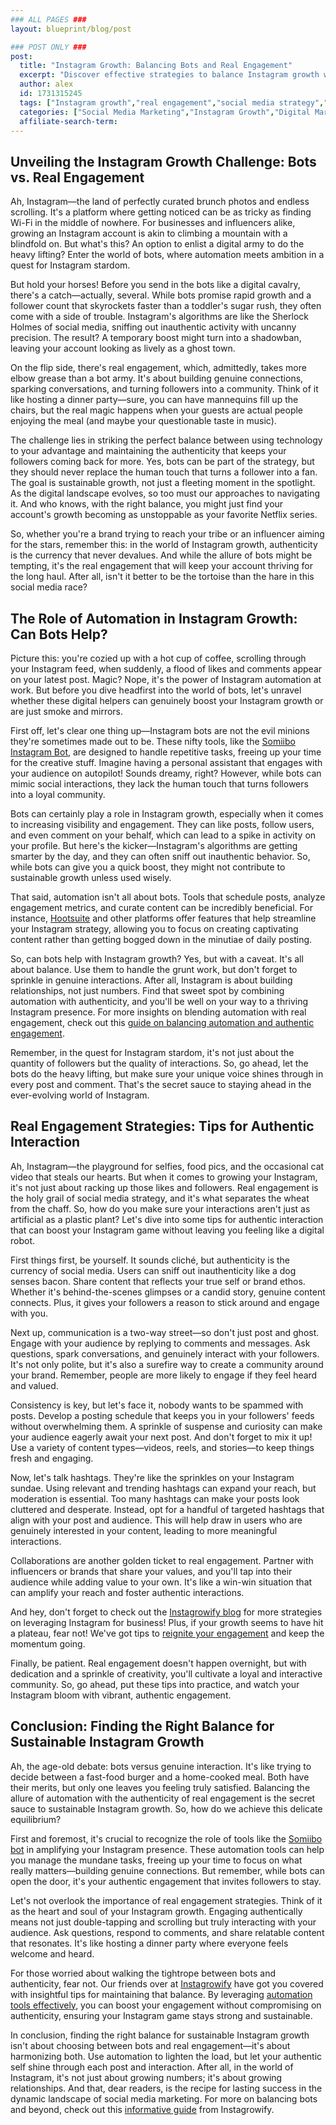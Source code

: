 ```yaml
---
### ALL PAGES ###
layout: blueprint/blog/post

### POST ONLY ###
post:
  title: "Instagram Growth: Balancing Bots and Real Engagement"
  excerpt: "Discover effective strategies to balance Instagram growth with authentic engagement, exploring the use of bots and real interaction for sustainable success."
  author: alex
  id: 1731315245
  tags: ["Instagram growth","real engagement","social media strategy","Somiibo bot"]
  categories: ["Social Media Marketing","Instagram Growth","Digital Marketing"]
  affiliate-search-term: 
---
```


## Unveiling the Instagram Growth Challenge: Bots vs. Real Engagement

Ah, Instagram—the land of perfectly curated brunch photos and endless scrolling. It's a platform where getting noticed can be as tricky as finding Wi-Fi in the middle of nowhere. For businesses and influencers alike, growing an Instagram account is akin to climbing a mountain with a blindfold on. But what's this? An option to enlist a digital army to do the heavy lifting? Enter the world of bots, where automation meets ambition in a quest for Instagram stardom.

But hold your horses! Before you send in the bots like a digital cavalry, there's a catch—actually, several. While bots promise rapid growth and a follower count that skyrockets faster than a toddler's sugar rush, they often come with a side of trouble. Instagram's algorithms are like the Sherlock Holmes of social media, sniffing out inauthentic activity with uncanny precision. The result? A temporary boost might turn into a shadowban, leaving your account looking as lively as a ghost town.

On the flip side, there's real engagement, which, admittedly, takes more elbow grease than a bot army. It's about building genuine connections, sparking conversations, and turning followers into a community. Think of it like hosting a dinner party—sure, you can have mannequins fill up the chairs, but the real magic happens when your guests are actual people enjoying the meal (and maybe your questionable taste in music).

The challenge lies in striking the perfect balance between using technology to your advantage and maintaining the authenticity that keeps your followers coming back for more. Yes, bots can be part of the strategy, but they should never replace the human touch that turns a follower into a fan. The goal is sustainable growth, not just a fleeting moment in the spotlight. As the digital landscape evolves, so too must our approaches to navigating it. And who knows, with the right balance, you might just find your account's growth becoming as unstoppable as your favorite Netflix series.

So, whether you're a brand trying to reach your tribe or an influencer aiming for the stars, remember this: in the world of Instagram growth, authenticity is the currency that never devalues. And while the allure of bots might be tempting, it's the real engagement that will keep your account thriving for the long haul. After all, isn't it better to be the tortoise than the hare in this social media race?

## The Role of Automation in Instagram Growth: Can Bots Help?

Picture this: you're cozied up with a hot cup of coffee, scrolling through your Instagram feed, when suddenly, a flood of likes and comments appear on your latest post. Magic? Nope, it's the power of Instagram automation at work. But before you dive headfirst into the world of bots, let's unravel whether these digital helpers can genuinely boost your Instagram growth or are just smoke and mirrors.

First off, let's clear one thing up—Instagram bots are not the evil minions they're sometimes made out to be. These nifty tools, like the [Somiibo Instagram Bot](https://somiibo.com/platforms/instagram-bot), are designed to handle repetitive tasks, freeing up your time for the creative stuff. Imagine having a personal assistant that engages with your audience on autopilot! Sounds dreamy, right? However, while bots can mimic social interactions, they lack the human touch that turns followers into a loyal community.

Bots can certainly play a role in Instagram growth, especially when it comes to increasing visibility and engagement. They can like posts, follow users, and even comment on your behalf, which can lead to a spike in activity on your profile. But here's the kicker—Instagram's algorithms are getting smarter by the day, and they can often sniff out inauthentic behavior. So, while bots can give you a quick boost, they might not contribute to sustainable growth unless used wisely.



That said, automation isn't all about bots. Tools that schedule posts, analyze engagement metrics, and curate content can be incredibly beneficial. For instance, [Hootsuite](https://blog.hootsuite.com/how-to-get-more-instagram-followers/) and other platforms offer features that help streamline your Instagram strategy, allowing you to focus on creating captivating content rather than getting bogged down in the minutiae of daily posting.

So, can bots help with Instagram growth? Yes, but with a caveat. It's all about balance. Use them to handle the grunt work, but don't forget to sprinkle in genuine interactions. After all, Instagram is about building relationships, not just numbers. Find that sweet spot by combining automation with authenticity, and you'll be well on your way to a thriving Instagram presence. For more insights on blending automation with real engagement, check out this [guide on balancing automation and authentic engagement](https://instagrowify.com/blog/the-art-of-balancing-automation-and-authentic-engagement-on-instagram).

Remember, in the quest for Instagram stardom, it's not just about the quantity of followers but the quality of interactions. So, go ahead, let the bots do the heavy lifting, but make sure your unique voice shines through in every post and comment. That's the secret sauce to staying ahead in the ever-evolving world of Instagram.

## Real Engagement Strategies: Tips for Authentic Interaction

Ah, Instagram—the playground for selfies, food pics, and the occasional cat video that steals our hearts. But when it comes to growing your Instagram, it's not just about racking up those likes and followers. Real engagement is the holy grail of social media strategy, and it's what separates the wheat from the chaff. So, how do you make sure your interactions aren't just as artificial as a plastic plant? Let's dive into some tips for authentic interaction that can boost your Instagram game without leaving you feeling like a digital robot.

First things first, be yourself. It sounds cliché, but authenticity is the currency of social media. Users can sniff out inauthenticity like a dog senses bacon. Share content that reflects your true self or brand ethos. Whether it's behind-the-scenes glimpses or a candid story, genuine content connects. Plus, it gives your followers a reason to stick around and engage with you. 

Next up, communication is a two-way street—so don't just post and ghost. Engage with your audience by replying to comments and messages. Ask questions, spark conversations, and genuinely interact with your followers. It's not only polite, but it's also a surefire way to create a community around your brand. Remember, people are more likely to engage if they feel heard and valued.

Consistency is key, but let's face it, nobody wants to be spammed with posts. Develop a posting schedule that keeps you in your followers' feeds without overwhelming them. A sprinkle of suspense and curiosity can make your audience eagerly await your next post. And don't forget to mix it up! Use a variety of content types—videos, reels, and stories—to keep things fresh and engaging.

Now, let's talk hashtags. They're like the sprinkles on your Instagram sundae. Using relevant and trending hashtags can expand your reach, but moderation is essential. Too many hashtags can make your posts look cluttered and desperate. Instead, opt for a handful of targeted hashtags that align with your post and audience. This will help draw in users who are genuinely interested in your content, leading to more meaningful interactions.

Collaborations are another golden ticket to real engagement. Partner with influencers or brands that share your values, and you'll tap into their audience while adding value to your own. It's like a win-win situation that can amplify your reach and foster authentic interactions.

And hey, don't forget to check out the [Instagrowify blog](https://instagrowify.com/blog/leveraging-instagram-for-business-strategies-for-every-entrepreneur) for more strategies on leveraging Instagram for business! Plus, if your growth seems to have hit a plateau, fear not! We've got tips to [reignite your engagement](https://instagrowify.com/blog/is-your-instagram-growth-stalled-tips-to-reignite-engagement) and keep the momentum going.



Finally, be patient. Real engagement doesn't happen overnight, but with dedication and a sprinkle of creativity, you'll cultivate a loyal and interactive community. So, go ahead, put these tips into practice, and watch your Instagram bloom with vibrant, authentic engagement.

## Conclusion: Finding the Right Balance for Sustainable Instagram Growth

Ah, the age-old debate: bots versus genuine interaction. It's like trying to decide between a fast-food burger and a home-cooked meal. Both have their merits, but only one leaves you feeling truly satisfied. Balancing the allure of automation with the authenticity of real engagement is the secret sauce to sustainable Instagram growth. So, how do we achieve this delicate equilibrium?

First and foremost, it's crucial to recognize the role of tools like the [Somiibo bot](https://instagrowify.com/blog/unlocking-growth-how-to-use-somiibo-to-amplify-your-instagram-presence) in amplifying your Instagram presence. These automation tools can help you manage the mundane tasks, freeing up your time to focus on what really matters—building genuine connections. But remember, while bots can open the door, it's your authentic engagement that invites followers to stay.

Let's not overlook the importance of real engagement strategies. Think of it as the heart and soul of your Instagram growth. Engaging authentically means not just double-tapping and scrolling but truly interacting with your audience. Ask questions, respond to comments, and share relatable content that resonates. It's like hosting a dinner party where everyone feels welcome and heard. 

For those worried about walking the tightrope between bots and authenticity, fear not. Our friends over at [Instagrowify](https://instagrowify.com/blog/instagram-marketing-tips-for-authentic-and-sustainable-growth) have got you covered with insightful tips for maintaining that balance. By leveraging [automation tools effectively](https://instagrowify.com/blog/understanding-the-role-of-automation-tools-in-instagram-growth), you can boost your engagement without compromising on authenticity, ensuring your Instagram game stays strong and sustainable.

In conclusion, finding the right balance for sustainable Instagram growth isn't about choosing between bots and real engagement—it's about harmonizing both. Use automation to lighten the load, but let your authentic self shine through each post and interaction. After all, in the world of Instagram, it's not just about growing numbers; it's about growing relationships. And that, dear readers, is the recipe for lasting success in the dynamic landscape of social media marketing. For more on balancing bots and beyond, check out this [informative guide](https://instagrowify.com/blog/instagram-growth-strategies-leveraging-bots-and-beyond) from Instagrowify.
